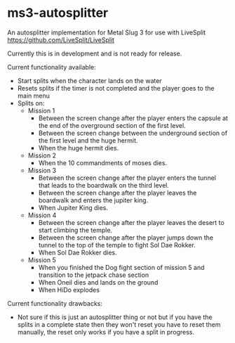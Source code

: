 # ms3-autosplitter
An autosplitter implementation for Metal Slug 3 for use with LiveSplit  https://github.com/LiveSplit/LiveSplit

Currently this is in development and is not ready for release.

Current functionality available:
- Start splits when the character lands on the water
- Resets splits if the timer is not completed and the player goes to the main menu
- Splits on:
  - Mission 1
    - Between the screen change after the player enters the capsule at the end of the overground section of the first level.
    - Between the screen change between the underground section of the first level and the huge hermit.
    - When the huge hermit dies.
  - Mission 2
    - When the 10 commandments of moses dies.
  - Mission 3
    - Between the screen change after the player enters the tunnel that leads to the boardwalk on the third level.
    - Between the screen change after the player leaves the boardwalk and enters the jupiter king.
    - When Jupiter King dies.
  - Mission 4
    - Between the screen change after the player leaves the desert to start climbing the temple.
    - Between the screen change after the player jumps down the tunnel to the top of the temple to fight Sol Dae Rokker.
    - When Sol Dae Rokker dies.
  - Mission 5
    - When you finished the Dog fight section of mission 5 and transition to the jetpack chase section
    - When Oneil dies and lands on the ground
    - When HiDo explodes

Current functionality drawbacks:
- Not sure if this is just an autosplitter thing or not but if you have the splits in a complete state then they won't reset you have to reset them manually, the reset only works if you have a split in progress.
